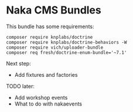 # Naka CMS Bundles

This bundle has some requirements:
    

    composer require knplabs/doctrine
    composer require knplabs/doctrine-behaviors -W
    composer require vich/uploader-bundle
    composer req fresh/doctrine-enum-bundle='~7.1'


Next step:
* Add fixtures and factories

TODO later:
* Add workshop events
* What to do with nakaevents